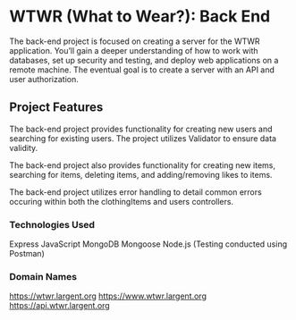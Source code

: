 # WTWR (What to Wear?): Back End

The back-end project is focused on creating a server for the WTWR application. You’ll gain a deeper understanding of how to work with databases, set up security and testing, and deploy web applications on a remote machine. The eventual goal is to create a server with an API and user authorization.

## Project Features

The back-end project provides functionality for creating new users and searching for existing users. The project utilizes Validator to ensure data validity.

The back-end project also provides functionality for creating new items, searching for items, deleting items, and adding/removing likes to items.

The back-end project utilizes error handling to detail common errors occuring within both the clothingItems and users controllers.

### Technologies Used

Express
JavaScript
MongoDB
Mongoose
Node.js
(Testing conducted using Postman)

### Domain Names

https://wtwr.largent.org
https://www.wtwr.largent.org
https://api.wtwr.largent.org
